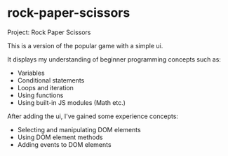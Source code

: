 # rock-paper-scissors

Project: Rock Paper Scissors

This is a version of the popular game with a simple ui.

It displays my understanding of beginner programming concepts such as:

  - Variables
  - Conditional statements
  - Loops and iteration
  - Using functions
  - Using built-in JS modules (Math etc.)

After adding the ui, I've gained some experience concepts:

  - Selecting and manipulating DOM elements
  - Using DOM element methods
  - Adding events to DOM elements